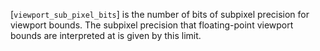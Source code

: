 [`viewport_sub_pixel_bits`] is the number
of bits of subpixel precision for viewport bounds.
The subpixel precision that floating-point viewport bounds are
interpreted at is given by this limit.